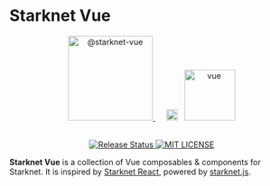 # Starknet Vue

<div align="center">
    <div>
      <a href="https://www.npmjs.com/package/@starknet-vue">
        <img width="150" alt="@starknet-vue" src="https://user-images.githubusercontent.com/2848732/226624229-7f1e5f8b-c550-47d4-85b2-5c90aee22417.png">
      </a>
       &nbsp;&nbsp;&nbsp;&nbsp;
      <img aria-label="plus" width="20" src="https://raw.githubusercontent.com/FortAwesome/Font-Awesome/6.x/svgs/solid/plus.svg">
       &nbsp;
      <a href="https://vuejs.org/">
        <img width="90" alt="vue" src="https://upload.wikimedia.org/wikipedia/commons/9/95/Vue.js_Logo_2.svg">
      </a>
    </div>
    <br>
    <p align="center">
      <a href="https://github.com/apibara/starknet-react/actions/workflows/release.yml">
        <img alt="Release Status" src="https://img.shields.io/github/actions/workflow/status/lukasaric/starknet-vue/build.yml">
      </a>
      <a href="https://www.github.com/apibara/starknet-react">
        <img alt="MIT LICENSE" src="https://img.shields.io/github/license/apibara/starknet-react">
      </a>
    </p>
</div>

**Starknet Vue** is a collection of Vue composables & components for Starknet. It is inspired by
[Starknet React](https://github.com/apibara/starknet-react), powered by [starknet.js](https://github.com/0xs34n/starknet.js).
